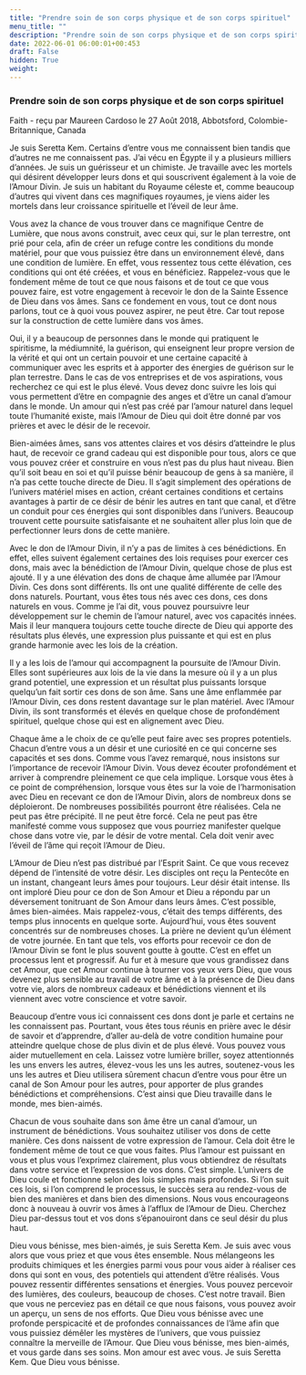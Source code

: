 ```yaml
---
title: "Prendre soin de son corps physique et de son corps spirituel"
menu_title: ""
description: "Prendre soin de son corps physique et de son corps spirituel"
date: 2022-06-01 06:00:01+00:453
draft: False
hidden: True
weight:
---
```

### Prendre soin de son corps physique et de son corps spirituel

Faith - reçu par Maureen Cardoso le 27 Août 2018, Abbotsford, Colombie-Britannique, Canada

Je suis Seretta Kem. Certains d’entre vous me connaissent bien tandis que d’autres ne me connaissent pas. J’ai vécu en Égypte il y a plusieurs milliers d’années. Je suis un guérisseur et un chimiste. Je travaille avec les mortels qui désirent développer leurs dons et qui souscrivent également à la voie de l’Amour Divin. Je suis un habitant du Royaume céleste et, comme beaucoup d’autres qui vivent dans ces magnifiques royaumes, je viens aider les mortels dans leur croissance spirituelle et l’éveil de leur âme.

Vous avez la chance de vous trouver dans ce magnifique Centre de Lumière, que nous avons construit, avec ceux qui, sur le plan terrestre, ont prié pour cela, afin de créer un refuge contre les conditions du monde matériel, pour que vous puissiez être dans un environnement élevé, dans une condition de lumière. En effet, vous ressentez tous cette élévation, ces conditions qui ont été créées, et vous en bénéficiez. Rappelez-vous que le fondement même de tout ce que nous faisons et de tout ce que vous pouvez faire, est votre engagement à recevoir le don de la Sainte Essence de Dieu dans vos âmes. Sans ce fondement en vous, tout ce dont nous parlons, tout ce à quoi vous pouvez aspirer, ne peut être. Car tout repose sur la construction de cette lumière dans vos âmes.

Oui, il y a beaucoup de personnes dans le monde qui pratiquent le spiritisme, la médiumnité, la guérison, qui enseignent leur propre version de la vérité et qui ont un certain pouvoir et une certaine capacité à communiquer avec les esprits et à apporter des énergies de guérison sur le plan terrestre. Dans le cas de vos entreprises et de vos aspirations, vous recherchez ce qui est le plus élevé. Vous devez donc suivre les lois qui vous permettent d’être en compagnie des anges et d’être un canal d’amour dans le monde. Un amour qui n’est pas créé par l’amour naturel dans lequel toute l’humanité existe, mais l’Amour de Dieu qui doit être donné par vos prières et avec le désir de le recevoir.

Bien-aimées âmes, sans vos attentes claires et vos désirs d’atteindre le plus haut, de recevoir ce grand cadeau qui est disponible pour tous, alors ce que vous pouvez créer et construire en vous n’est pas du plus haut niveau. Bien qu’il soit beau en soi et qu’il puisse bénir beaucoup de gens à sa manière, il n’a pas cette touche directe de Dieu. Il s’agit simplement des opérations de l’univers matériel mises en action, créant certaines conditions et certains avantages à partir de ce désir de bénir les autres en tant que canal, et d’être un conduit pour ces énergies qui sont disponibles dans l’univers. Beaucoup trouvent cette poursuite satisfaisante et ne souhaitent aller plus loin que de perfectionner leurs dons de cette manière.

Avec le don de l’Amour Divin, il n’y a pas de limites à ces bénédictions. En effet, elles suivent également certaines des lois requises pour exercer ces dons, mais avec la bénédiction de l’Amour Divin, quelque chose de plus est ajouté. Il y a une élévation des dons de chaque âme allumée par l’Amour Divin. Ces dons sont différents. Ils ont une qualité différente de celle des dons naturels. Pourtant, vous êtes tous nés avec ces dons, ces dons naturels en vous. Comme je l’ai dit, vous pouvez poursuivre leur développement sur le chemin de l’amour naturel, avec vos capacités innées. Mais il leur manquera toujours cette touche directe de Dieu qui apporte des résultats plus élevés, une expression plus puissante et qui est en plus grande harmonie avec les lois de la création.

Il y a les lois de l’amour qui accompagnent la poursuite de l’Amour Divin. Elles sont supérieures aux lois de la vie dans la mesure où il y a un plus grand potentiel, une expression et un résultat plus puissants lorsque quelqu’un fait sortir ces dons de son âme. Sans une âme enflammée par l’Amour Divin, ces dons restent davantage sur le plan matériel. Avec l’Amour Divin, ils sont transformés et élevés en quelque chose de profondément spirituel, quelque chose qui est en alignement avec Dieu.

Chaque âme a le choix de ce qu’elle peut faire avec ses propres potentiels. Chacun d’entre vous a un désir et une curiosité en ce qui concerne ses capacités et ses dons. Comme vous l’avez remarqué, nous insistons sur l’importance de recevoir l’Amour Divin. Vous devez écouter profondément et arriver à comprendre pleinement ce que cela implique. Lorsque vous êtes à ce point de compréhension, lorsque vous êtes sur la voie de l’harmonisation avec Dieu en recevant ce don de l’Amour Divin, alors de nombreux dons se déploieront. De nombreuses possibilités pourront être réalisées. Cela ne peut pas être précipité. Il ne peut être forcé. Cela ne peut pas être manifesté comme vous supposez que vous pourriez manifester quelque chose dans votre vie, par le désir de votre mental. Cela doit venir avec l’éveil de l’âme qui reçoit l’Amour de Dieu.

L’Amour de Dieu n’est pas distribué par l’Esprit Saint. Ce que vous recevez dépend de l’intensité de votre désir. Les disciples ont reçu la Pentecôte en un instant, changeant leurs âmes pour toujours. Leur désir était intense. Ils ont imploré Dieu pour ce don de Son Amour et Dieu a répondu par un déversement tonitruant de Son Amour dans leurs âmes. C’est possible, âmes bien-aimées. Mais rappelez-vous, c’était des temps différents, des temps plus innocents en quelque sorte. Aujourd’hui, vous êtes souvent concentrés sur de nombreuses choses. La prière ne devient qu’un élément de votre journée. En tant que tels, vos efforts pour recevoir ce don de l’Amour Divin se font le plus souvent goutte à goutte. C’est en effet un processus lent et progressif. Au fur et à mesure que vous grandissez dans cet Amour, que cet Amour continue à tourner vos yeux vers Dieu, que vous devenez plus sensible au travail de votre âme et à la présence de Dieu dans votre vie, alors de nombreux cadeaux et bénédictions viennent et ils viennent avec votre conscience et votre savoir.

Beaucoup d’entre vous ici connaissent ces dons dont je parle et certains ne les connaissent pas. Pourtant, vous êtes tous réunis en prière avec le désir de savoir et d’apprendre, d’aller au-delà de votre condition humaine pour atteindre quelque chose de plus divin et de plus élevé. Vous pouvez vous aider mutuellement en cela. Laissez votre lumière briller, soyez attentionnés les uns envers les autres, élevez-vous les uns les autres, soutenez-vous les uns les autres et Dieu utilisera sûrement chacun d’entre vous pour être un canal de Son Amour pour les autres, pour apporter de plus grandes bénédictions et compréhensions. C’est ainsi que Dieu travaille dans le monde, mes bien-aimés.

Chacun de vous souhaite dans son âme être un canal d’amour, un instrument de bénédictions. Vous souhaitez utiliser vos dons de cette manière. Ces dons naissent de votre expression de l’amour. Cela doit être le fondement même de tout ce que vous faites. Plus l’amour est puissant en vous et plus vous l’exprimez clairement, plus vous obtiendrez de résultats dans votre service et l’expression de vos dons. C’est simple. L’univers de Dieu coule et fonctionne selon des lois simples mais profondes. Si l’on suit ces lois, si l’on comprend le processus, le succès sera au rendez-vous de bien des manières et dans bien des dimensions. Nous vous encourageons donc à nouveau à ouvrir vos âmes à l’afflux de l’Amour de Dieu. Cherchez Dieu par-dessus tout et vos dons s’épanouiront dans ce seul désir du plus haut.

Dieu vous bénisse, mes bien-aimés, je suis Seretta Kem. Je suis avec vous alors que vous priez et que vous êtes ensemble. Nous mélangeons les produits chimiques et les énergies parmi vous pour vous aider à réaliser ces dons qui sont en vous, des potentiels qui attendent d’être réalisés. Vous pouvez ressentir différentes sensations et énergies. Vous pouvez percevoir des lumières, des couleurs, beaucoup de choses. C’est notre travail. Bien que vous ne perceviez pas en détail ce que nous faisons, vous pouvez avoir un aperçu, un sens de nos efforts. Que Dieu vous bénisse avec une profonde perspicacité et de profondes connaissances de l’âme afin que vous puissiez démêler les mystères de l’univers, que vous puissiez connaître la merveille de l’Amour. Que Dieu vous bénisse, mes bien-aimés, et vous garde dans ses soins. Mon amour est avec vous. Je suis Seretta Kem. Que Dieu vous bénisse.





